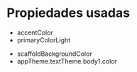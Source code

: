# Propiedades usadas

- accentColor
- primaryColorLight

* scaffoldBackgroundColor
* appTheme.textTheme.body1.color
